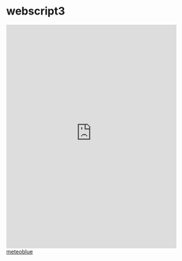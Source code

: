# webscript3


<iframe src="https://www.meteoblue.com/en/weather/widget/three/portsmouth_united-kingdom_2639996?geoloc=fixed&nocurrent=0&noforecast=0&days=4&tempunit=CELSIUS&windunit=MILE_PER_HOUR&layout=bright"  frameborder="0" scrolling="NO" allowtransparency="true" sandbox="allow-same-origin allow-scripts allow-popups" style="width: 450px;height: 591px"></iframe><div><a href="https://www.meteoblue.com/en/weather/forecast/week/portsmouth_united-kingdom_2639996?utm_source=weather_widget&utm_medium=linkus&utm_content=three&utm_campaign=Weather%2BWidget" target="_blank">meteoblue</a></div>
